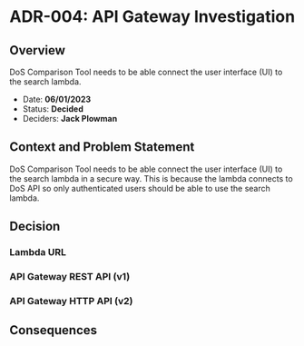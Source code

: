 # ADR-004: API Gateway Investigation

## Overview

DoS Comparison Tool needs to be able connect the user interface (UI) to the search lambda.

- Date: **06/01/2023**
- Status: **Decided**
- Deciders: **Jack Plowman**

## Context and Problem Statement

DoS Comparison Tool needs to be able connect the user interface (UI) to the search lambda in a secure way. This is because the lambda connects to DoS API so only authenticated users should be able to use the search lambda.

## Decision

### Lambda URL

### API Gateway REST API (v1)

### API Gateway HTTP API (v2)

## Consequences
